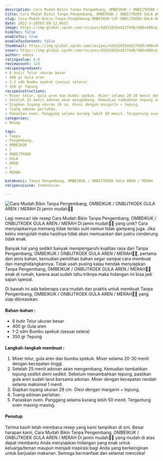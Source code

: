 ```yaml
---
description: Cara Mudah Bikin Tanpa Pengembang, OMBEIKUK / ONBIJTKOEK GULA AREN / MERAH Di jamin mudah"
title: Cara Mudah Bikin Tanpa Pengembang, OMBEIKUK / ONBIJTKOEK GULA AREN / MERAH Di jamin mudah
slug: Cara-Mudah-Bikin-Tanpa-Pengembang-OMBEIKUK-%2F-ONBIJTKOEK-GULA-AREN-%2F-MERAH-Di-jamin-mudah
date: 2022-3-26T03:09:12.063Z
image: https://img-global.cpcdn.com/recipes/42631035ed22f4d8/400x400cq70/photo.jpg
hideToc: false
enableToc: true
enableTocContent: false
thumbnail: https://img-global.cpcdn.com/recipes/42631035ed22f4d8/400x400cq70/photo.jpg
cover: https://img-global.cpcdn.com/recipes/42631035ed22f4d8/400x400cq70/photo.jpg
author: admin
ratingvalue: 4.8
reviewcount: 124
recipeingredient:
- 8 butir Telur ukuran besar
- 400 gr Gula aren
- 1-2 sdm Bumbu spekuk (sesuai selera)
- 350 gr Tepung
recipeinstructions:
- Mixer telur, gula aren dan bumbu spekuk. Mixer selama 20-30 menit dengan kecepatan tinggi.
- Setelah 25 menit adonan akan mengembang. Kemudian tambahkan tepung sedikit demi sedikit. Sebelum menambahkan tepung, pastikan gula aren sudah larut bersama adonan. Mixer dengan kecepatan rendah selama maksimal 1 menit.
- Siapkan loyang ukuran 28 cm. Olesi dengan margarin + tepung.
- Tuang adonan perlahan.
- Panaskan oven. Panggang selama kurang lebih 50 menit. Tergantung oven masing-masing.
categories:
- Resep

tags:
- Tanpa
- Pengembang,
- OMBEIKUK
- /
- ONBIJTKOEK
- GULA
- AREN
- /
- MERAH

katakunci: Tanpa Pengembang, OMBEIKUK / ONBIJTKOEK GULA AREN / MERAH
recipecuisine: Indonesian

---
```


![Cara Mudah Bikin Tanpa Pengembang, OMBEIKUK / ONBIJTKOEK GULA AREN / MERAH Di jamin mudah👩‍🍳](https://img-global.cpcdn.com/recipes/42631035ed22f4d8/400x400cq70/photo.jpg)

Lagi mencari ide resep Cara Mudah Bikin Tanpa Pengembang, OMBEIKUK / ONBIJTKOEK GULA AREN / MERAH Di jamin mudah👩‍🍳 yang unik? Cara menyiapkannya memang tidak terlalu sulit namun tidak gampang juga. Jika keliru mengolah maka hasilnya tidak akan memuaskan dan justru cenderung tidak enak.

Banyak hal yang sedikit banyak mempengaruhi kualitas rasa dari Tanpa Pengembang, OMBEIKUK / ONBIJTKOEK GULA AREN / MERAH👩‍🍳, pertama dari jenis bahan, kemudian pemilihan bahan segar sampai cara membuat dan menghidangkannya. Tidak usah pusing kalau hendak menyiapkan Tanpa Pengembang, OMBEIKUK / ONBIJTKOEK GULA AREN / MERAH👩‍🍳 enak di rumah, karena asal sudah tahu triknya maka hidangan ini bisa jadi sajian spesial.

Di bawah ini ada beberapa cara mudah dan praktis untuk membuat Tanpa Pengembang, OMBEIKUK / ONBIJTKOEK GULA AREN / MERAH👩‍🍳 yang siap dikreasikan.

<!--inarticleads1-->

#### Bahan-bahan :

- 8 butir Telur ukuran besar
- 400 gr Gula aren
- 1-2 sdm Bumbu spekuk (sesuai selera)
- 350 gr Tepung

<!--inarticleads2-->

#### Langkah-langkah membuat :

1. Mixer telur, gula aren dan bumbu spekuk. Mixer selama 20-30 menit dengan kecepatan tinggi.
1. Setelah 25 menit adonan akan mengembang. Kemudian tambahkan tepung sedikit demi sedikit. Sebelum menambahkan tepung, pastikan gula aren sudah larut bersama adonan. Mixer dengan kecepatan rendah selama maksimal 1 menit.
1. Siapkan loyang ukuran 28 cm. Olesi dengan margarin + tepung.
1. Tuang adonan perlahan.
1. Panaskan oven. Panggang selama kurang lebih 50 menit. Tergantung oven masing-masing.

#### Penutup

Terima kasih telah membaca resep yang kami tampilkan di sini. Besar harapan kami, Cara Mudah Bikin Tanpa Pengembang, OMBEIKUK / ONBIJTKOEK GULA AREN / MERAH Di jamin mudah👩‍🍳 yang mudah di atas dapat membantu Anda menyiapkan hidangan yang enak untuk keluarga/teman maupun menjadi inspirasi bagi Anda yang berkeinginan untuk berjualan makanan. Semoga bermanfaat dan selamat mencoba!